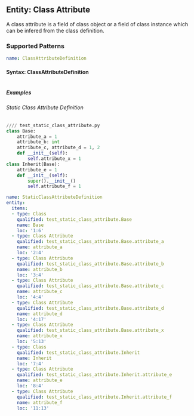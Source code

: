 ## Entity: Class Attribute
A class attribute is a field of class object or a field of class instance which can be infered from the class definition.
### Supported Patterns
```yaml
name: ClassAttributeDefinition
```
#### Syntax: ClassAttributeDefinition

```text
```

##### Examples
###### Static Class Attribute Definition
```python
//// test_static_class_attribute.py
class Base:
    attribute_a = 1
    attribute_b: int
    attribute_c, attribute_d = 1, 2 
    def __init__(self):
        self.attribute_x = 1
class Inherit(Base):
    attribute_e = 1
    def __init__(self):
        super().__init__()        
        self.attribute_f = 1
```

```yaml
name: StaticClassAttributeDefinition
entity:
  items:
  - type: Class
    qualified: test_static_class_attribute.Base
    name: Base
    loc: '1:6'
  - type: Class Attribute
    qualified: test_static_class_attribute.Base.attribute_a
    name: attribute_a
    loc: '2:4'
  - type: Class Attribute
    qualified: test_static_class_attribute.Base.attribute_b
    name: attribute_b
    loc: '3:4'
  - type: Class Attribute
    qualified: test_static_class_attribute.Base.attribute_c
    name: attribute_c
    loc: '4:4'
  - type: Class Attribute
    qualified: test_static_class_attribute.Base.attribute_d
    name: attribute_d
    loc: '4:17'
  - type: Class Attribute
    qualified: test_static_class_attribute.Base.attribute_x
    name: attribute_x
    loc: '5:13'
  - type: Class
    qualified: test_static_class_attribute.Inherit
    name: Inherit
    loc: '7:4'
  - type: Class Attribute
    qualified: test_static_class_attribute.Inherit.attribute_e
    name: attribute_e
    loc: '8:4'
  - type: Class Attribute
    qualified: test_static_class_attribute.Inherit.attribute_f
    name: attribute_f
    loc: '11:13'
```
